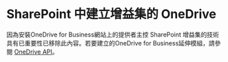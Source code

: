 
# SharePoint 中建立增益集的 OneDrive

因為安裝OneDrive for Business網站上的提供者主控 SharePoint 增益集的技術具有已重要性已移除此內容。若要建立的OneDrive for Business延伸模組，請參閱 [OneDrive API](https://dev.onedrive.com/)。
  
    
    

